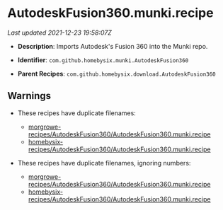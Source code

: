 # AutodeskFusion360.munki.recipe

_Last updated 2021-12-23 19:58:07Z_

- **Description**: Imports Autodesk's Fusion 360 into the Munki repo.

- **Identifier**: `com.github.homebysix.munki.AutodeskFusion360`

- **Parent Recipes**: `com.github.homebysix.download.AutodeskFusion360`

## Warnings

- These recipes have duplicate filenames:
    - [morgrowe-recipes/AutodeskFusion360/AutodeskFusion360.munki.recipe](/autopkg-dupe-tracker/morgrowe-recipes/AutodeskFusion360/AutodeskFusion360.munki.recipe)
    - [homebysix-recipes/AutodeskFusion360/AutodeskFusion360.munki.recipe](/autopkg-dupe-tracker/homebysix-recipes/AutodeskFusion360/AutodeskFusion360.munki.recipe)

- These recipes have duplicate filenames, ignoring numbers:
    - [morgrowe-recipes/AutodeskFusion360/AutodeskFusion360.munki.recipe](/autopkg-dupe-tracker/morgrowe-recipes/AutodeskFusion360/AutodeskFusion360.munki.recipe)
    - [homebysix-recipes/AutodeskFusion360/AutodeskFusion360.munki.recipe](/autopkg-dupe-tracker/homebysix-recipes/AutodeskFusion360/AutodeskFusion360.munki.recipe)